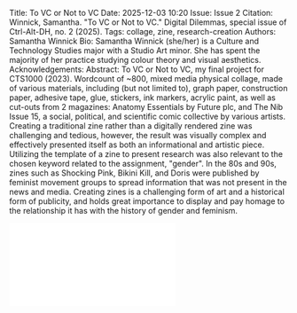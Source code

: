 Title: To VC or Not to VC
Date: 2025-12-03 10:20
Issue: Issue 2
Citation: Winnick, Samantha. "To VC or Not to VC." Digital Dilemmas, special issue of Ctrl-Alt-DH, no. 2 (2025).
Tags: collage, zine, research-creation
Authors: Samantha Winnick
Bio: Samantha Winnick (she/her) is a Culture and Technology Studies major with a Studio Art minor. She has spent the majority of her practice studying colour theory and visual aesthetics.
Acknowledgements:
Abstract: To VC or Not to VC, my final project for CTS1000 (2023). Wordcount of ~800, mixed media physical collage, made of various materials, including (but not limited to), graph paper, construction paper, adhesive tape, glue, stickers, ink markers, acrylic paint, as well as cut-outs from 2 magazines: Anatomy Essentials by Future plc, and The Nib Issue 15, a social, political, and scientific comic collective by various artists. Creating a traditional zine rather than a digitally rendered zine was challenging and tedious, however, the result was visually complex and effectively presented itself as both an informational and artistic piece. Utilizing the template of a zine to present research was also relevant to the chosen keyword related to the assignment, "gender". In the 80s and 90s, zines such as Shocking Pink, Bikini Kill, and Doris were published by feminist movement groups to spread information that was not present in the news and media. Creating zines is a challenging form of art and a historical form of publicity, and holds great importance to display and pay homage to the relationship it has with the history of gender and feminism.

<div class="art-pdf">
<embed src="{static}/images/issue2-images/Winnick-Zine.pdf"/></div>
